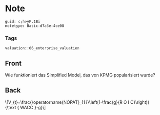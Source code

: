 # Note
```
guid: c;h>yP.1Bi
notetype: Basic-d7a3e-4ce08
```

### Tags
```
valuation::06_enterprise_valuation
```

## Front
<p>Wie funktioniert das Simplified Model, das von KPMG
popularisiert wurde?

## Back
<p>\[V_{t}=\frac{\operatorname{NOPAT}_{1 i}\left(1-\frac{g}{R O I
C}\right)}{\text { WACC }-g}\]
